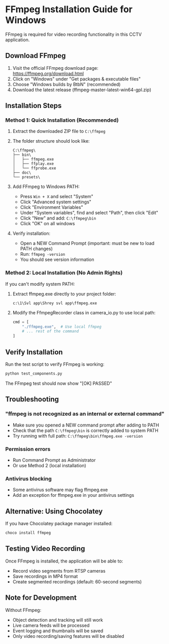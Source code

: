 # FFmpeg Installation Guide for Windows

FFmpeg is required for video recording functionality in this CCTV application.

## Download FFmpeg

1. Visit the official FFmpeg download page: https://ffmpeg.org/download.html
2. Click on "Windows" under "Get packages & executable files"
3. Choose "Windows builds by BtbN" (recommended)
4. Download the latest release (ffmpeg-master-latest-win64-gpl.zip)

## Installation Steps

### Method 1: Quick Installation (Recommended)

1. Extract the downloaded ZIP file to `C:\ffmpeg`
2. The folder structure should look like:
   ```
   C:\ffmpeg\
   ├── bin\
   │   ├── ffmpeg.exe
   │   ├── ffplay.exe
   │   └── ffprobe.exe
   ├── doc\
   └── presets\
   ```

3. Add FFmpeg to Windows PATH:
   - Press `Win + X` and select "System"
   - Click "Advanced system settings"
   - Click "Environment Variables"
   - Under "System variables", find and select "Path", then click "Edit"
   - Click "New" and add: `C:\ffmpeg\bin`
   - Click "OK" on all windows

4. Verify installation:
   - Open a NEW Command Prompt (important: must be new to load PATH changes)
   - Run: `ffmpeg -version`
   - You should see version information

### Method 2: Local Installation (No Admin Rights)

If you can't modify system PATH:

1. Extract ffmpeg.exe directly to your project folder:
   ```
   c:\1\Svl app\Shrey svl app\ffmpeg.exe
   ```

2. Modify the FfmpegRecorder class in camera_io.py to use local path:
   ```python
   cmd = [
       "./ffmpeg.exe",  # Use local ffmpeg
       # ... rest of the command
   ]
   ```

## Verify Installation

Run the test script to verify FFmpeg is working:
```bash
python test_components.py
```

The FFmpeg test should now show "[OK] PASSED"

## Troubleshooting

### "ffmpeg is not recognized as an internal or external command"
- Make sure you opened a NEW command prompt after adding to PATH
- Check that the path `C:\ffmpeg\bin` is correctly added to system PATH
- Try running with full path: `C:\ffmpeg\bin\ffmpeg.exe -version`

### Permission errors
- Run Command Prompt as Administrator
- Or use Method 2 (local installation)

### Antivirus blocking
- Some antivirus software may flag ffmpeg.exe
- Add an exception for ffmpeg.exe in your antivirus settings

## Alternative: Using Chocolatey

If you have Chocolatey package manager installed:
```bash
choco install ffmpeg
```

## Testing Video Recording

Once FFmpeg is installed, the application will be able to:
- Record video segments from RTSP cameras
- Save recordings in MP4 format
- Create segmented recordings (default: 60-second segments)

## Note for Development

Without FFmpeg:
- Object detection and tracking will still work
- Live camera feeds will be processed
- Event logging and thumbnails will be saved
- Only video recording/saving features will be disabled